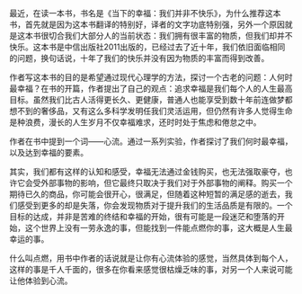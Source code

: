 最近，在读一本书，书名是《当下的幸福：我们并非不快乐》，为什么推荐这本书，首先就是因为这本书翻译的特别好，译者的文字功底特别强，另外一个原因就是这本书很切合我们大部分人的当前状态：我们拥有很丰富的物质，但我们却并不快乐。这本书是中信出版社2011出版的，已经过去了近十年，我们依旧面临相同的问题，换句话说，十年了我们的快乐并没有因为物质的丰富而得到改善。

作者写这本书的目的是希望通过现代心理学的方法，探讨一个古老的问题：人何时最幸福？在书的开篇，作者提出了自己的观点：追求幸福是我们每个人的人生最高目标。虽然我们比古人活得更长久、更健康，普通人也能享受到数十年前连做梦都想不到的奢侈品，又有这么多科学发明任我们灵活运用，但仍然有许多人觉得生命是种浪费，漫长的人生岁月不仅幸福难求，还时时处于焦虑和倦怠之中。

作者在书中提到一个词——心流。通过一系列实验，作者探讨了我们何时最幸福，以及达到幸福的要素。

其实，我们都有这样的认知和感受，幸福无法通过金钱购买，也无法强取豪夺，也许它会受外部事物的影响，但它最终只取决于我们对于外部事物的阐释。购买一个期待已久的商品，你可能会很开心，很满足，但随着这种短暂的满足感的逝去，我们感受到更多的却是失落，你会发现物质对于提升我们的生活品质是有限的。一个目标的达成，并非是苦难的终结和幸福的开始，很有可能是一段迷茫和堕落的开始，这个世界上没有一劳永逸的事，但能找到一件能点燃你的事，这大概是人生最幸运的事。

什么叫点燃，用书中作者的话说就是让你有心流体验的感觉，当然具体到每个人，这样的事是千人千面的，很多在你看来感觉很枯燥乏味的事，对另一个人来说可能让他体验到心流。

